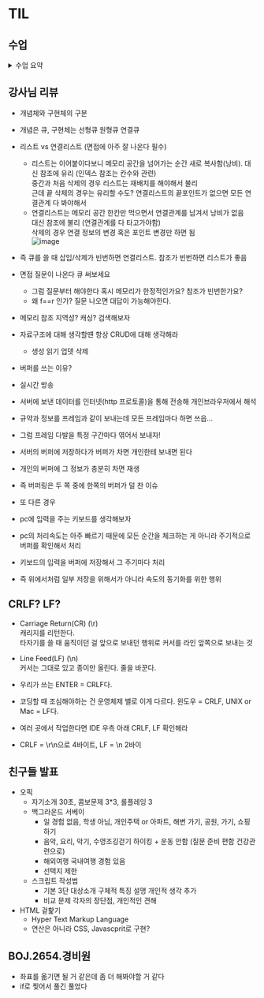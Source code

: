 # TIL

## 수업
<details>
<summary> 수업 요약 </summary>

## 선형 큐
- 스택과 마찬가지로 삽입 삭제의 위치가 제한적인 자료구조

- FIFO(First In First Out) 선입선출구조

- Front 머리 Rear 꼬리, enQueue 삽입 deQueue 삭제
(push pop은 스택에 쓰자)

- isEmpty() 공백인가? 공백이면 꺼내지 말기    
isFull() 포화인가? 포화면 넣지 말기
Qpee() front에서 삭제 없이 확인하기

- 우리는 큐를 만들고 front = rear = -1 인덱스 정의    
 삽입하면 rear 1개 증가하고 거기에 저장시키기  
 삭제하면 front 1개 증가시키고 거기 있는 거 빼내기.     

- front == rear면 비어있다    
 front == rear == -1이면 초기상태     
 rear == n-1이면 포화상태

## 원형 큐
- 선형 큐의 경우 배열의 앞에 활용할 공간이 있어도 포화로 잘못 인식할 수 있다.   
 해결하려고 매 연산마다 배열의 앞으로 모두 이동시킨다면 효율이 급격히 떨어짐

- 그래서 원형처럼 다루는 큐처럼 다루는 방법으로 해결

- 초기상태 공백 - front = rear = 0

- index가 순환해야함. n-1 가리킨 후 그 다음 배열의 처음으로 0으로 와야한다 - 나머지 연산!

- 즉 삽입/삭제 위치가 +1이 아니라 +1한 것을 n으로 나눈 나머지

- front == rear : 공백상태  
(rear+1)%n == front : 포화상태, 삽입할 다음 rear 위치 == front

## 연결 큐

- 단순 연결 리스트(Linked List)
  - 큐의 원소 : 단순 연결 리스트의 노드
  - 큐의 원소 순서 : 노드의 연결 순서. 링크로 연결되어 있음
  - front : 첫 번째 노드 링크
  - rear : 마지막 노드 링크

- 상태 표현
  - 초기 상태 : front = rear = null
  - 공백 상태 : front = rear = null

- 가리키는 레퍼런스를 표현?
https://wikidocs.net/224937

- 삽입 삭제가 편하다

## Priority Queue 우선순위 큐

- 특성
    - 우선 순위를 가진 항목들을 저장하는 큐
    - FIFO 순서가 아니라 우선순위가 높은 순서대로 먼저 나간다

- 우선순위 큐의 적용 분야
    - 시뮬레이션
    - 네트워크 트래픽
    - 운영체제의 테스크 스케줄링

- 배열을 이용해 구현한다면 원소 삽입 과정에 우선순위 비교해 삽입하는 구조. 문제는 이에 소요되는 시간 메모리 낭비가 큼

## Buffer 버퍼
- 데이터를 전송하는 동안 그 데이터를 일시적으로 보관하는 메모리 영역
- 버퍼링 : 버퍼를 활용하는 방식 혹은 버퍼를 채우는 동작

- 자료구조
    - 일반적으로 입출력 및 네트워크와 관련된 기능에서 활용
    - 순서대로 입/출/전달 해야하므로 FIFO의 큐를 활용한다.

- sys.stdin = open('input.txt', 'r') 를 해석하면 keyboard의 버퍼에서 받아오는 콘솔 입력을 standard in으로 바꿔버리는 것

  
</details>

## 강사님 리뷰

- 개념체와 구현체의 구분
- 개념은 큐, 구현체는 선형큐 원형큐 연결큐
- 리스트 vs 연결리스트 (면접에 아주 잘 나온다 필수)
  - 리스트는 이어붙이다보니 메모리 공간을 넘어가는 순간 새로 복사함(낭비). 
    대신 참조에 유리 (인덱스 참조는 칸수와 관련)  
    중간과 처음 삭제의 경우 리스트는 재배치를 해야해서 불리  
    근데 끝 삭제의 경우는 유리할 수도? 연결리스트의 끝포인트가 없으면 모든 연결관계 다 봐야해서
  - 연결리스트는 메모리 공간 한칸만 먹으면서 연결관계를 남겨서 낭비가 없음  
    대신 참조에 불리 (연결관계를 다 타고가야함)  
    삭제의 경우 연결 정보의 변경 혹은 포인트 변경만 하면 됨  
    ![image](https://github.com/user-attachments/assets/fff55119-1e17-45a4-865a-e01063cfd196)

- 즉 큐를 쓸 때 삽입/삭제가 빈번하면 연결리스트. 참조가 빈번하면 리스트가 좋음

- 면접 질문이 나온다 큐 써보세요
  - 그럼 질문부터 해야한다 혹시 메모리가 한정적인가요? 참조가 빈번한가요?
  - 왜 f==r 인가? 질문 나오면 대답이 가능해야한다.

- 메모리 참조 지역성? 캐싱? 검색해보자

- 자료구조에 대해 생각할떈 항상 CRUD에 대해 생각해라
  - 생성 읽기 업뎃 삭제

- 버퍼를 쓰는 이유?
 - 실시간 방송 
  - 서버에 보낸 데이터를 인터넷(http 프로토콜)을 통해 전송해 개인브라우저에서 해석
  - 규약과 정보를 프레임과 같이 보내는데 모든 프레임마다 하면 쓰읍...
  - 그럼 프레임 다발을 특정 구간마다 엮어서 보내자!
  - 서버의 버퍼에 저장하다가 버퍼가 차면 개인한테 보내면 된다
  - 개인의 버퍼에 그 정보가 충분히 차면 재생
  - 즉 버퍼링은 두 쪽 중에 한쪽의 버퍼가 덜 찬 이슈
 - 또 다른 경우
  - pc에 입력을 주는 키보드를 생각해보자
  - pc의 처리속도는 아주 빠르기 때문에 모든 순간을 체크하는 게 아니라 주기적으로 버퍼를 확인해서 처리
  - 키보드의 입력을 버퍼에 저장해서 그 주기마다 처리
  - 즉 위에서처럼 일부 저장을 위해서가 아니라 속도의 동기화를 위한 행위

## CRLF? LF?
- Carriage Return(CR) (\r)  
  캐리지를 리턴한다.  
  타자기를 쓸 때 움직이던 걸 앞으로 보내던 행위로 커서를 라인 앞쪽으로 보내는 것

- Line Feed(LF) (\n)  
  커서는 그대로 있고 종이만 올린다. 줄을 바꾼다.

- 우리가 쓰는 ENTER = CRLF다.
- 코딩할 때 조심해야하는 건 운영체제 별로 이게 다르다. 윈도우 = CRLF, UNIX or Mac = LF다.
- 여러 곳에서 작업한다면 IDE 우측 아래 CRLF, LF 확인해라
- CRLF = \r\n으로 4바이트, LF = \n 2바이


## 친구들 발표
- 오픽
  - 자기소개 30초, 콤보문제 3*3, 롤플레잉 3
  - 백그라운드 서베이
    - 일 경험 없음, 학생 아님, 개인주택 or 아파트, 해변 가기, 공원, 가기, 쇼핑하기
    - 음악, 요리, 악기, 수영조깅걷기 하이킹 + 운동 안함 (질문 준비 편함 건강관련으로)
    - 해외여행 국내여행 경험 있음
    - 선택지 제한
  - 스크립트 작성법
    - 기본 3단 대상소개 구체적 특징 설명 개인적 생각 추가
    - 비교 문제 각자의 장단점, 개인적인 견해
- HTML 겉핥기
  - Hyper Text Markup Language
  - 연산은 아니라 CSS, Javascprit로 구현?

## BOJ.2654.경비원
- 좌표를 옮기면 될 거 같은데 좀 더 해봐야할 거 같다
- if로 찢어서 풀긴 풀었다
